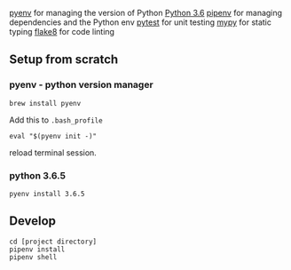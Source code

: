 [pyenv](https://github.com/pyenv/pyenv) for managing the version of Python
[Python 3.6]()
[pipenv](https://docs.pipenv.org/) for managing dependencies and the Python env
[pytest]() for unit testing
[mypy](http://mypy-lang.org/) for static typing
[flake8](http://flake8.pycqa.org/en/latest/) for code linting

## Setup from scratch

### pyenv - python version manager

```
brew install pyenv
```

Add this to `.bash_profile`

```
eval "$(pyenv init -)"
```

reload terminal session.
 
### python 3.6.5

``` 
pyenv install 3.6.5
```

## Develop

```
cd [project directory]
pipenv install
pipenv shell
```